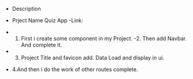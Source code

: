 
- Description 

- Prject Name  Quiz App
-Link:
 - 1. First i create some component in my Project.
 -2. Then add Navbar. And complete it.

 - 3. Project Title and favicon add. Data Load and display in ui. 
 - 4.And then i do the work of other routes complete.


